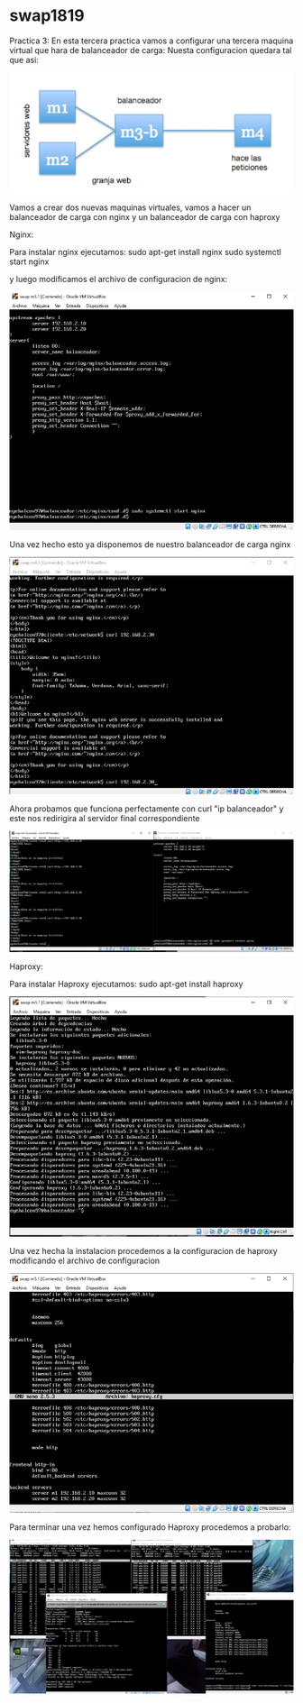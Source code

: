 # swap1819
Practica 3:
En esta tercera practica vamos a configurar una tercera maquina virtual que hara de balanceador de carga:
Nuesta configuracion quedara tal que asi:

![configuracion](./capturas/img3.1.PNG)

Vamos a crear dos nuevas maquinas virtuales, vamos a hacer un balanceador de carga con nginx y un balanceador de carga con haproxy

Nginx:

Para instalar nginx ejecutamos:
sudo apt-get install nginx
sudo systemctl start nginx

y luego modificamos el archivo de configuracion de nginx:

![confngix](./capturas/img3.2.PNG)

Una vez hecho esto ya disponemos de nuestro balanceador de carga nginx

![nginx](./capturas/img3.3.PNG)

Ahora probamos que funciona perfectamente con curl "ip balanceador" y este nos redirigira al servidor final correspondiente

![prueba](./capturas/img3.5.PNG)

Haproxy:

Para instalar Haproxy ejecutamos:
sudo apt-get install haproxy

![instalacionhaproxy](./capturas/img3.6.PNG)

Una vez hecha la instalacion procedemos a la configuracion de haproxy modificando el archivo de configuracion

![configuracionHaproxy](./capturas/img3.7.PNG)

Para terminar una vez hemos configurado Haproxy procedemos a probarlo:

![pruebahaproxy](./capturas/img3.8.PNG)